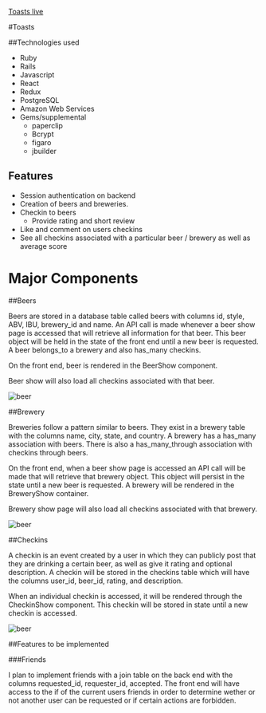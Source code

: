 [Toasts live](https://untapped-clone.herokuapp.com/)

#Toasts

##Technologies used

* Ruby
* Rails
* Javascript
* React
* Redux
* PostgreSQL
* Amazon Web Services
* Gems/supplemental
  * paperclip
  * Bcrypt
  * figaro
  * jbuilder

## Features

* Session authentication on backend
* Creation of beers and breweries.
* Checkin to beers
  * Provide rating and short review
* Like and comment on users checkins
* See all checkins associated with a particular beer / brewery as well as average score

# Major Components

##Beers

Beers are stored in a database table called beers with columns id, style, ABV, IBU, brewery_id and name. An API call is made whenever a beer show page is accessed that will retrieve all information for that beer. This beer object will be held in the state of the front end until a new beer is requested. A beer belongs_to a brewery and also has_many checkins.

On the front end, beer is rendered in the BeerShow component.

Beer show will also load all checkins associated with that beer.

![beer](wireframes/BeerShow.png)


##Brewery

Breweries follow a pattern similar to beers. They exist in a brewery table with the columns name, city, state, and country. A brewery has a has_many association with beers. There is also a has_many_through association with checkins through beers.

On the front end, when a beer show page is accessed an API call will be made that will retrieve that brewery object. This object will persist in the state until a new beer is requested. A brewery will be rendered in the BreweryShow container.

Brewery show page will also load all checkins associated with that brewery.

![beer](wireframes/BreweryShow.png)

##Checkins

A checkin is an event created by a user in which they can publicly post that they are drinking a certain beer, as well as give it rating and optional description. A checkin will be stored in the checkins table which will have the columns user_id, beer_id, rating, and description.

When an individual checkin is accessed, it will be rendered through the CheckinShow component. This checkin will be stored in state until a new checkin is accessed.

![beer](wireframes/CheckInShow.png)


##Features to be implemented

###Friends

I plan to implement friends with a join table on the back end with the columns requested_id, requester_id, accepted. The front end will have access to the if of the current users friends in order to determine wether or not another user can be requested or if certain actions are forbidden.
